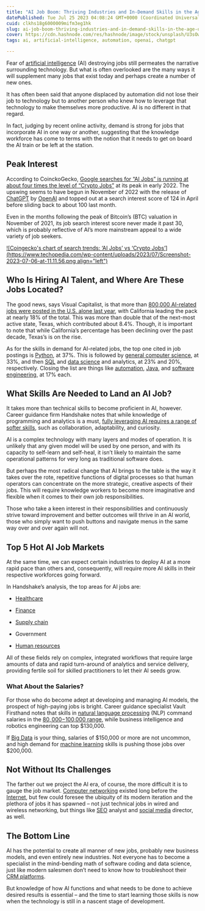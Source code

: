 ```yaml
---
title: "AI Job Boom: Thriving Industries and In-Demand Skills in the Age of Artificial Intelligence"
datePublished: Tue Jul 25 2023 04:08:24 GMT+0000 (Coordinated Universal Time)
cuid: clkhs18g6000009mifm3eg1hk
slug: ai-job-boom-thriving-industries-and-in-demand-skills-in-the-age-of-artificial-intelligence
cover: https://cdn.hashnode.com/res/hashnode/image/stock/unsplash/U3sOwViXhkY/upload/c968b8cd2c12202572328fd9e3f328b9.jpeg
tags: ai, artificial-intelligence, automation, openai, chatgpt

---
```


Fear of [artificial intelligence](https://www.techopedia.com/definition/190/artificial-intelligence-ai) (AI) destroying jobs still permeates the narrative surrounding technology. But what is often overlooked are the many ways it will supplement many jobs that exist today and perhaps create a number of new ones.

It has often been said that anyone displaced by automation did not lose their job to technology but to another person who knew how to leverage that technology to make themselves more productive. AI is no different in that regard.

In fact, judging by recent online activity, demand is strong for jobs that incorporate AI in one way or another, suggesting that the knowledge workforce has come to terms with the notion that it needs to get on board the AI train or be left at the station.

## **Peak Interest**

According to CoinckoGecko, [Google searches for “AI Jobs” is running at about four times the level of “Crypto Jobs”](https://www.coingecko.com/research/publications/crypto-ai-jobs-search-trends?utm_campaign=Data%2BVisualization&utm_medium=social) at its peak in early 2022. The upswing seems to have begun in November of 2022 with the release of [ChatGPT](https://www.techopedia.com/definition/34933/chatgpt) by [OpenAI](https://www.techopedia.com/definition/32225/openai) and topped out at a search interest score of 124 in April before sliding back to about 100 last month.

Even in the months following the peak of Bitcoin’s (BTC) valuation in November of 2021, its job search interest score never made it past 30, which is probably reflective of AI’s more mainstream appeal to a wide variety of job seekers.

[![Coingecko's chart of search trends: ‘AI Jobs’ vs ‘Crypto Jobs’](https://www.techopedia.com/wp-content/uploads/2023/07/Screenshot-2023-07-06-at-11.11.56.png align="left")](https://www.coingecko.com/research/publications/crypto-ai-jobs-search-trends?utm_campaign=Data%2BVisualization&utm_medium=social)

## **Who Is Hiring AI Talent, and Where Are These Jobs Located?**

The good news, says Visual Capitalist, is that more than [800,000 AI-related jobs were posted in the U.S. alone last year](https://www.visualcapitalist.com/top-us-states-for-ai-jobs/), with California leading the pack at nearly 18% of the total. This was more than double that of the next-most active state, Texas, which contributed about 8.4%. Though, it is important to note that while California’s percentage has been declining over the past decade, Texas’s is on the rise.

As for the skills in demand for AI-related jobs, the top one cited in job postings is [Python](https://www.techopedia.com/definition/3533/python), at 37%. This is followed by [general computer science](https://www.techopedia.com/definition/592/computer-science), at 33%, and then [SQL](https://www.techopedia.com/definition/1245/structured-query-language-sql) and [data science](https://www.techopedia.com/definition/30202/data-science) and analytics, at 23% and 20%, respectively. Closing the list are things like [automation](https://www.techopedia.com/definition/32099/automation), [Java](https://www.techopedia.com/definition/3927/java), and [software engineering](https://www.techopedia.com/definition/13296/software-engineering), at 17% each.

## **What Skills Are Needed to Land an AI Job?**

It takes more than technical skills to become proficient in AI, however. Career guidance firm Handshake notes that while knowledge of programming and analytics is a must, [fully leveraging AI requires a range of softer skills](https://joinhandshake.com/blog/students/artificial-intelligence-jobs/), such as collaboration, adaptability, and curiosity.

AI is a complex technology with many layers and modes of operation. It is unlikely that any given model will be used by one person, and with its capacity to self-learn and self-heal, it isn’t likely to maintain the same operational patterns for very long as traditional software does.

But perhaps the most radical change that AI brings to the table is the way it takes over the rote, repetitive functions of digital processes so that human operators can concentrate on the more strategic, creative aspects of their jobs. This will require knowledge workers to become more imaginative and flexible when it comes to their own job responsibilities.

Those who take a keen interest in their responsibilities and continuously strive toward improvement and better outcomes will thrive in an AI world, those who simply want to push buttons and navigate menus in the same way over and over again will not.

## **Top 5 Hot AI Job Markets**

At the same time, we can expect certain industries to deploy AI at a more rapid pace than others and, consequently, will require more AI skills in their respective workforces going forward.

In Handshake’s analysis, the top areas for AI jobs are:

* [Healthcare](https://www.techopedia.com/9-uses-of-generative-ai-in-healthcare)
    
* [Finance](https://www.techopedia.com/heres-how-ai-can-help-prevent-the-next-financial-crisis)
    
* [Supply chain](https://www.techopedia.com/2/31846/trends/big-data/how-machine-learning-can-improve-supply-chain-efficiency)
    
* Government
    
* [Human resources](https://www.techopedia.com/smart-hr-how-ai-is-transforming-talent-acquisition/2/34667)
    

All of these fields rely on complex, integrated workflows that require large amounts of data and rapid turn-around of analytics and service delivery, providing fertile soil for skilled practitioners to let their AI seeds grow.

### **What About the Salaries?**

For those who do become adept at developing and managing AI models, the prospect of high-paying jobs is bright. Career guidance specialist Vault Firsthand notes that skills in [natural language processing](https://www.techopedia.com/definition/653/natural-language-processing-nlp) (NLP) command salaries in the [$80,000-$100,000 range](https://firsthand.co/blogs/salary-and-benefits/5-high-paying-jobs-in-artificial-intelligence), while business intelligence and robotics engineering can top $130,000.

If [Big Data](https://www.techopedia.com/definition/27745/big-data) is your thing, salaries of $150,000 or more are not uncommon, and high demand for [machine learning](https://www.techopedia.com/definition/8181/machine-learning-ml) skills is pushing those jobs over $200,000.

## **Not Without Its Challenges**

The farther out we project the AI era, of course, the more difficult it is to gauge the job market. [Computer networking](https://www.techopedia.com/definition/25598/computer-networking) existed long before the [Internet](https://www.techopedia.com/definition/2419/internet), but few could foresee the ubiquity of its modern iteration and the plethora of jobs it has spawned – not just technical jobs in wired and wireless networking, but things like [SEO](https://www.techopedia.com/a-step-by-step-guide-to-seo-for-web-devs/2/34862) analyst and [social media](https://www.techopedia.com/definition/4837/social-media) director, as well.

## **The Bottom Line**

AI has the potential to create all manner of new jobs, probably new business models, and even entirely new industries. Not everyone has to become a specialist in the mind-bending math of software coding and data science, just like modern salesmen don’t need to know how to troubleshoot their [CRM platforms](https://www.techopedia.com/crm/best-crm-software).

But knowledge of how AI functions and what needs to be done to achieve desired results is essential – and the time to start learning those skills is now when the technology is still in a nascent stage of development.